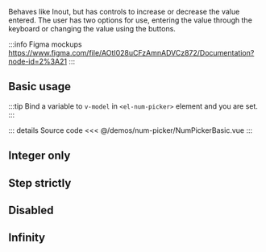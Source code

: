 Behaves like Inout, but has controls to increase or decrease the value entered.
The user has two options for use, entering the value through the keyboard or changing the value using the buttons.

:::info Figma mockups
https://www.figma.com/file/AOtI028uCFzAmnADVCz872/Documentation?node-id=2%3A21
:::

## Basic usage

:::tip
Bind a variable to `v-model` in `<el-num-picker>` element and you are set.
:::

<NumPickerBasic />

::: details Source code
<<< @/demos/num-picker/NumPickerBasic.vue
:::

## Integer only

## Step strictly

## Disabled

## Infinity
